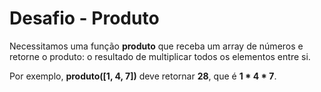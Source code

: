 # Desafio - Produto

Necessitamos uma função **produto** que receba um array de números e retorne o produto: o resultado de multiplicar todos os elementos entre si.

Por exemplo, **produto([1, 4, 7])** deve retornar **28**, que é **1 * 4 * 7**.
